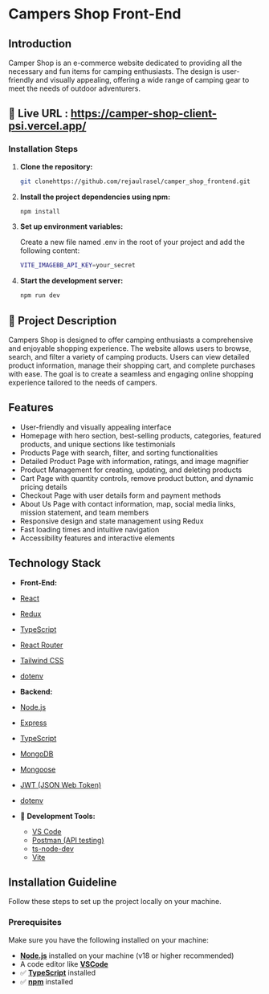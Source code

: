 # Campers Shop Front-End

## Introduction

Camper Shop is an e-commerce website dedicated to providing all the necessary
and fun items for camping enthusiasts. The design is user-friendly and visually
appealing, offering a wide range of camping gear to meet the needs of outdoor
adventurers.

## 🔗 Live URL : https://camper-shop-client-psi.vercel.app/

### Installation Steps

1. **Clone the repository:**

   ```bash
   git clonehttps://github.com/rejaulrasel/camper_shop_frontend.git
   ```

2. **Install the project dependencies using npm:**

   ```bash
   npm install
   ```

3. **Set up environment variables:**

   Create a new file named .env in the root of your project and add the
   following content:

   ```bash
   VITE_IMAGEBB_API_KEY=your_secret
   ```

4. **Start the development server:**

   ```bash
   npm run dev
   ```

## 📝 Project Description

Campers Shop is designed to offer camping enthusiasts a comprehensive and
enjoyable shopping experience. The website allows users to browse, search, and
filter a variety of camping products. Users can view detailed product
information, manage their shopping cart, and complete purchases with ease. The
goal is to create a seamless and engaging online shopping experience tailored to
the needs of campers.

## Features

- User-friendly and visually appealing interface
- Homepage with hero section, best-selling products, categories, featured
  products, and unique sections like testimonials
- Products Page with search, filter, and sorting functionalities
- Detailed Product Page with information, ratings, and image magnifier
- Product Management for creating, updating, and deleting products
- Cart Page with quantity controls, remove product button, and dynamic
  pricing details
- Checkout Page with user details form and payment methods
- About Us Page with contact information, map, social media links, mission
  statement, and team members
- Responsive design and state management using Redux
- Fast loading times and intuitive navigation
- Accessibility features and interactive elements

## Technology Stack

- **Front-End:**

- [React](https://react.dev/)
- [Redux](https://redux-toolkit.js.org/)
- [TypeScript](https://www.typescriptlang.org/)
- [React Router](https://reactrouter.com/en/main)
- [Tailwind CSS](https://tailwindcss.com/)
- [dotenv](https://www.npmjs.com/package/dotenv)

- **Backend:**

- [Node.js](https://nodejs.org/en/)
- [Express](https://expressjs.com/)
- [TypeScript](https://www.typescriptlang.org/)
- [MongoDB](https://www.mongodb.com/)
- [Mongoose](https://mongoosejs.com/)
- [JWT (JSON Web Token)](https://www.npmjs.com/package/jsonwebtoken)
- [dotenv](https://www.npmjs.com/package/dotenv)

- 🔨 **Development Tools:**

  - [VS Code](https://code.visualstudio.com/)
  - [Postman (API testing)](https://www.postman.com/)
  - [ts-node-dev](https://www.npmjs.com/package/ts-node-dev)
  - [Vite](https://vitejs.dev/)

## Installation Guideline

Follow these steps to set up the project locally on your machine.

### Prerequisites

Make sure you have the following installed on your machine:

- [**Node.js**](https://nodejs.org/en) installed on your machine (v18 or
  higher recommended)
- A code editor like [**VSCode**](https://code.visualstudio.com/)
- ✅ [**TypeScript**](https://www.typescriptlang.org/) installed
- ✅ [**npm**](https://www.npmjs.com/) installed
